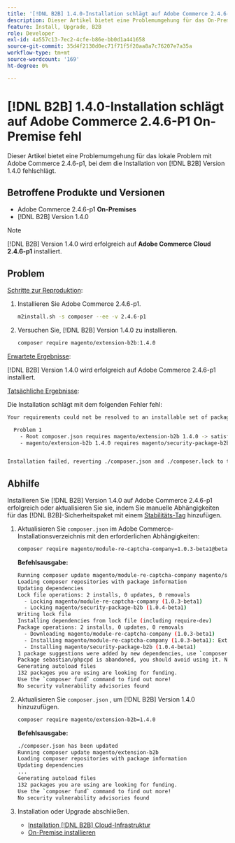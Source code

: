 ```yaml
---
title: '[!DNL B2B] 1.4.0-Installation schlägt auf Adobe Commerce 2.4.6-P1 On-Premise fehl'
description: Dieser Artikel bietet eine Problemumgehung für das On-Premise-Problem von Adobe Commerce 2.4.6-p1, bei dem die Installation  [!DNL B2B] Version 1.4.0 fehlschlägt.
feature: Install, Upgrade, B2B
role: Developer
exl-id: 4a557c13-7ec2-4cfe-b86e-bb0d1a441658
source-git-commit: 35d4f2130d0ec71f71f5f20aa8a7c76207e7a35a
workflow-type: tm+mt
source-wordcount: '169'
ht-degree: 0%

---
```


# [!DNL B2B] 1.4.0-Installation schlägt auf Adobe Commerce 2.4.6-P1 On-Premise fehl

Dieser Artikel bietet eine Problemumgehung für das lokale Problem mit Adobe Commerce 2.4.6-p1, bei dem die Installation von [!DNL B2B] Version 1.4.0 fehlschlägt.

## Betroffene Produkte und Versionen

* Adobe Commerce 2.4.6-p1 **On-Premises**
* [!DNL B2B] Version 1.4.0

>[!NOTE]
>
>[!DNL B2B] Version 1.4.0 wird erfolgreich auf **Adobe Commerce Cloud 2.4.6-p1** installiert.

## Problem

<u>Schritte zur Reproduktion</u>:

1. Installieren Sie Adobe Commerce 2.4.6-p1.

   ```bash
   m2install.sh -s composer --ee -v 2.4.6-p1
   ```

1. Versuchen Sie, [!DNL B2B] Version 1.4.0 zu installieren.

   ```bash
   composer require magento/extension-b2b:1.4.0
   ```

<u>Erwartete Ergebnisse</u>:

[!DNL B2B] Version 1.4.0 wird erfolgreich auf Adobe Commerce 2.4.6-p1 installiert.

<u>Tatsächliche Ergebnisse</u>:

Die Installation schlägt mit dem folgenden Fehler fehl:

```bash
Your requirements could not be resolved to an installable set of packages.

  Problem 1
    - Root composer.json requires magento/extension-b2b 1.4.0 -> satisfiable by magento/extension-b2b[1.4.0].
    - magento/extension-b2b 1.4.0 requires magento/security-package-b2b 1.0.4-beta1 -> found magento/security-package-b2b[1.0.4-beta1] but it does not match your minimum-stability.


Installation failed, reverting ./composer.json and ./composer.lock to their original content.
```

## Abhilfe

Installieren Sie [!DNL B2B] Version 1.4.0 auf Adobe Commerce 2.4.6-p1 erfolgreich oder aktualisieren Sie sie, indem Sie manuelle Abhängigkeiten für das [!DNL B2B]-Sicherheitspaket mit einem [Stabilitäts-Tag](https://getcomposer.org/doc/04-schema.md#package-links) hinzufügen.

1. Aktualisieren Sie `composer.json` im Adobe Commerce-Installationsverzeichnis mit den erforderlichen Abhängigkeiten:

   ```bash
   composer require magento/module-re-captcha-company=1.0.3-beta1@beta magento/security-package-b2b=1.0.4-beta1@beta
   ```

   **Befehlsausgabe:**

   ```bash
   Running composer update magento/module-re-captcha-company magento/security-package-b2b
   Loading composer repositories with package information
   Updating dependencies
   Lock file operations: 2 installs, 0 updates, 0 removals
     - Locking magento/module-re-captcha-company (1.0.3-beta1)
     - Locking magento/security-package-b2b (1.0.4-beta1)
   Writing lock file
   Installing dependencies from lock file (including require-dev)
   Package operations: 2 installs, 0 updates, 0 removals
     - Downloading magento/module-re-captcha-company (1.0.3-beta1)
     - Installing magento/module-re-captcha-company (1.0.3-beta1): Extracting archive
     - Installing magento/security-package-b2b (1.0.4-beta1)
   1 package suggestions were added by new dependencies, use `composer suggest` to see details.
   Package sebastian/phpcpd is abandoned, you should avoid using it. No replacement was suggested.
   Generating autoload files
   132 packages you are using are looking for funding.
   Use the `composer fund` command to find out more!
   No security vulnerability advisories found
   ```

1. Aktualisieren Sie `composer.json` , um [!DNL B2B] Version 1.4.0 hinzuzufügen.

   ```bash
   composer require magento/extension-b2b=1.4.0
   ```

   **Befehlsausgabe:**

   ```bash
   ./composer.json has been updated
   Running composer update magento/extension-b2b
   Loading composer repositories with package information
   Updating dependencies
   ...
   Generating autoload files
   132 packages you are using are looking for funding.
   Use the `composer fund` command to find out more!
   No security vulnerability advisories found
   ```

1. Installation oder Upgrade abschließen.

   * [Installation  [!DNL B2B]  Cloud-Infrastruktur](https://experienceleague.adobe.com/docs/commerce-cloud-service/user-guide/configure-store/b2b-module.html)
   * [On-Premise installieren](https://experienceleague.adobe.com/docs/commerce-admin/b2b/install.html)
